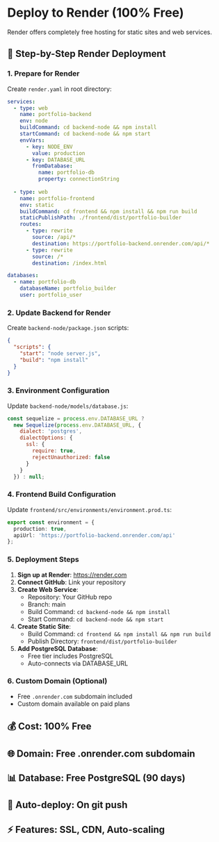 # Deploy to Render (100% Free)

Render offers completely free hosting for static sites and web services.

## 🌟 Step-by-Step Render Deployment

### 1. Prepare for Render

Create `render.yaml` in root directory:

```yaml
services:
  - type: web
    name: portfolio-backend
    env: node
    buildCommand: cd backend-node && npm install
    startCommand: cd backend-node && npm start
    envVars:
      - key: NODE_ENV
        value: production
      - key: DATABASE_URL
        fromDatabase:
          name: portfolio-db
          property: connectionString
    
  - type: web
    name: portfolio-frontend
    env: static
    buildCommand: cd frontend && npm install && npm run build
    staticPublishPath: ./frontend/dist/portfolio-builder
    routes:
      - type: rewrite
        source: /api/*
        destination: https://portfolio-backend.onrender.com/api/*
      - type: rewrite
        source: /*
        destination: /index.html

databases:
  - name: portfolio-db
    databaseName: portfolio_builder
    user: portfolio_user
```

### 2. Update Backend for Render

Create `backend-node/package.json` scripts:

```json
{
  "scripts": {
    "start": "node server.js",
    "build": "npm install"
  }
}
```

### 3. Environment Configuration

Update `backend-node/models/database.js`:

```javascript
const sequelize = process.env.DATABASE_URL ? 
  new Sequelize(process.env.DATABASE_URL, {
    dialect: 'postgres',
    dialectOptions: {
      ssl: {
        require: true,
        rejectUnauthorized: false
      }
    }
  }) : null;
```

### 4. Frontend Build Configuration

Update `frontend/src/environments/environment.prod.ts`:

```typescript
export const environment = {
  production: true,
  apiUrl: 'https://portfolio-backend.onrender.com/api'
};
```

### 5. Deployment Steps

1. **Sign up at Render**: https://render.com
2. **Connect GitHub**: Link your repository
3. **Create Web Service**:
   - Repository: Your GitHub repo
   - Branch: main
   - Build Command: `cd backend-node && npm install`
   - Start Command: `cd backend-node && npm start`
4. **Create Static Site**:
   - Build Command: `cd frontend && npm install && npm run build`
   - Publish Directory: `frontend/dist/portfolio-builder`
5. **Add PostgreSQL Database**:
   - Free tier includes PostgreSQL
   - Auto-connects via DATABASE_URL

### 6. Custom Domain (Optional)

- Free `.onrender.com` subdomain included
- Custom domain available on paid plans

## 💰 Cost: 100% Free
## 🌐 Domain: Free .onrender.com subdomain
## 📊 Database: Free PostgreSQL (90 days)
## 🔧 Auto-deploy: On git push
## ⚡ Features: SSL, CDN, Auto-scaling

